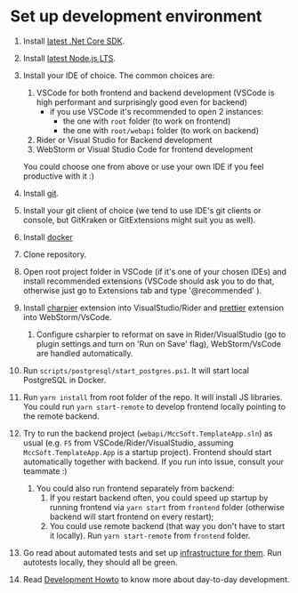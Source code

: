 # Set up development environment

1. Install [latest .Net Core SDK](https://dotnet.microsoft.com/en-us/download/visual-studio-sdks).
2. Install [latest Node.js LTS](https://nodejs.org/en/).
3. Install your IDE of choice. The common choices are:

   1. VSCode for both frontend and backend development (VSCode is high performant and surprisingly good even for backend)
      - if you use VSCode it's recommended to open 2 instances:
        - the one with `root` folder (to work on frontend)
        - the one with `root/webapi` folder (to work on backend)
   1. Rider or Visual Studio for Backend development
   1. WebStorm or Visual Studio Code for frontend development

   You could choose one from above or use your own IDE if you feel productive with it :)

4. Install [git](https://git-scm.com/download/win).
5. Install your git client of choice (we tend to use IDE's git clients or console, but GitKraken or GitExtensions might suit you as well).
6. Install [docker](https://www.docker.com/products/docker-desktop/)
7. Clone repository.
8. Open root project folder in VSCode (if it's one of your chosen IDEs) and install recommended extensions (VSCode should ask you to do that, otherwise just go to Extensions tab and type '@recommended' ).
9. Install [charpier](https://csharpier.com/docs/Editors) extension into VisualStudio/Rider and [prettier](https://prettier.io/docs/en/editors.html) extension into WebStorm/VsCode.

   1. Configure csharpier to reformat on save in Rider/VisualStudio (go to plugin settings and turn on 'Run on Save' flag), WebStorm/VsCode are handled automatically.

10. Run `scripts/postgresql/start_postgres.ps1`. It will start local PostgreSQL in Docker.
11. Run `yarn install` from root folder of the repo. It will install JS libraries. You could run `yarn start-remote` to develop frontend locally pointing to the remote backend.
12. Try to run the backend project (`webapi/MccSoft.TemplateApp.sln`) as usual (e.g. `F5` from VSCode/Rider/VisualStudio, assuming `MccSoft.TemplateApp.App` is a startup project). Frontend should start automatically together with backend. If you run into issue, consult your teammate :)
    1. You could also run frontend separately from backend:
       1. If you restart backend often, you could speed up startup by running frontend via `yarn start` from `frontend` folder (otherwise backend will start frontend on every restart);
       2. You could use remote backend (that way you don't have to start it locally). Run `yarn start-remote` from `frontend` folder.
13. Go read about automated tests and set up [infrastructure for them](./Auto-tests.md). Run autotests locally, they should all be green.
14. Read [Development Howto](./Development-Howto.md) to know more about day-to-day development.
